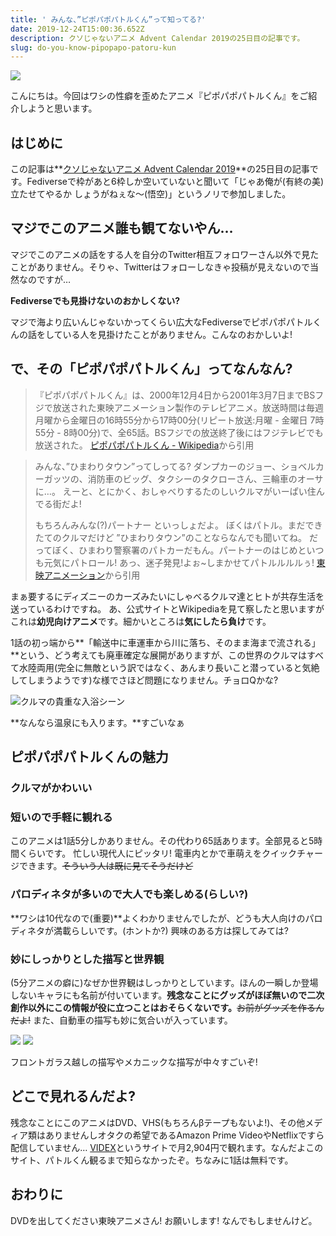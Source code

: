 ```yaml
---
title: ' みんな、”ピポパポパトルくん”って知ってる?'
date: 2019-12-24T15:00:36.652Z
description: クソじゃないアニメ Advent Calendar 2019の25日目の記事です。
slug: do-you-know-pipopapo-patoru-kun
---
```

![](/img/patorukun-title.webp)

こんにちは。今回はワシの性癖を歪めたアニメ『ピポパポパトルくん』をご紹介しようと思います。

## はじめに

この記事は**[クソじゃないアニメ Advent Calendar 2019](https://adventar.org/calendars/3982)**の25日目の記事です。Fediverseで枠があと6枠しか空いていないと聞いて「じゃあ俺が(有終の美)立たせてやるか しょうがねぇな〜(悟空)」というノリで参加しました。

## マジでこのアニメ誰も観てないやん…

マジでこのアニメの話をする人を自分のTwitter相互フォロワーさん以外で見たことがありません。そりゃ、Twitterはフォローしなきゃ投稿が見えないので当然なのですが…

**Fediverseでも見掛けないのおかしくない?**

マジで海より広いんじゃないかってくらい広大なFediverseでピポパポパトルくんの話をしている人を見掛けたことがありません。こんなのおかしいよ!

## で、その「ピポパポパトルくん」ってなんなん?

> 『ピポパポパトルくん』は、2000年12月4日から2001年3月7日までBSフジで放送された東映アニメーション製作のテレビアニメ。放送時間は毎週月曜から金曜日の16時55分から17時00分(リピート放送:月曜 - 金曜日 7時55分 - 8時00分)で、全65話。BSフジでの放送終了後にはフジテレビでも放送された。
> [ピポパポパトルくん - Wikipedia](https://ja.wikipedia.org/wiki/%E3%83%94%E3%83%9D%E3%83%91%E3%83%9D%E3%83%91%E3%83%88%E3%83%AB%E3%81%8F%E3%82%93)から引用

> みんな、”ひまわりタウン”ってしってる?
> ダンプカーのジョー、ショベルカーガッツの、消防車のビッグ、タクシーのタクローさん、三輪車のオーサに…。
> えーと、とにかく、おしゃべりするたのしいクルマがいーぱい住んでる街だよ!
>
> もちろんみんな(?)パートナー といっしょだよ。
> ぼくはパトル。まだできたてのクルマだけど ”ひまわりタウン”のことならなんでも聞いてね。
> だってぼく、ひまわり警察署のパトカーだもん。パートナーのはじめといつも元気にパトロール!
> あっ、迷子発見!よぉ~しまかせてパトルルルルぅ!
> [東映アニメーション](http://www.toei-anim.co.jp/tv/patoru/tokei/index.html)から引用

まぁ要するにディズニーのカーズみたいにしゃべるクルマ達とヒトが共存生活を送っているわけですね。
あ、公式サイトとWikipediaを見て察したと思いますがこれは**幼児向けアニメ**です。細かいところは**気にしたら負け**です。

1話の初っ端から**「輸送中に車運車から川に落ち、そのまま海まで流される」**という、どう考えても廃車確定な展開がありますが、この世界のクルマはすべて水陸両用(完全に無敵という訳ではなく、あんまり長いこと潜っていると気絶してしまうようです)な様でさほど問題になりません。チョロQかな?

![](/img/patorukun-1.webp "クルマの貴重な入浴シーン")

**なんなら温泉にも入ります。**すごいなぁ

## ピポパポパトルくんの魅力

### クルマがかわいい

### 短いので手軽に観れる

このアニメは1話5分しかありません。その代わり65話あります。全部見ると5時間くらいです。
忙しい現代人にピッタリ! 電車内とかで車萌えをクイックチャージできます。~~そういう人は既に見てそうだけど~~

### パロディネタが多いので大人でも楽しめる(らしい?)

**ワシは10代なので(重要)**よくわかりませんでしたが、どうも大人向けのパロディネタが満載らしいです。(ホントか?) 興味のある方は探してみては?

### 妙にしっかりとした描写と世界観

(5分アニメの癖に)なぜか世界観はしっかりとしています。ほんの一瞬しか登場しないキャラにも名前が付いています。**残念なことにグッズがほぼ無いので二次創作以外にこの情報が役に立つことはおそらくないです。**~~お前がグッズを作るんだよ!~~
また、自動車の描写も妙に気合いが入っています。

![](/img/patorukun-2.webp)
![](/img/patorukun-3.webp)

フロントガラス越しの描写やメカニックな描写が中々すごいぞ!

## どこで見れるんだよ?

残念なことにこのアニメはDVD、VHS(もちろんβテープもないよ!)、その他メディア類はありませんしオタクの希望であるAmazon Prime VideoやNetflixですら配信していません…
[VIDEX](https://www.videx.jp/detail/anime/v_a_toeianimation/atoa0366_0000/index.htm)というサイトで月2,904円で観れます。なんだよこのサイト、パトルくん観るまで知らなかったぞ。ちなみに1話は無料です。

## おわりに

DVDを出してください東映アニメさん! お願いします! なんでもしませんけど。
